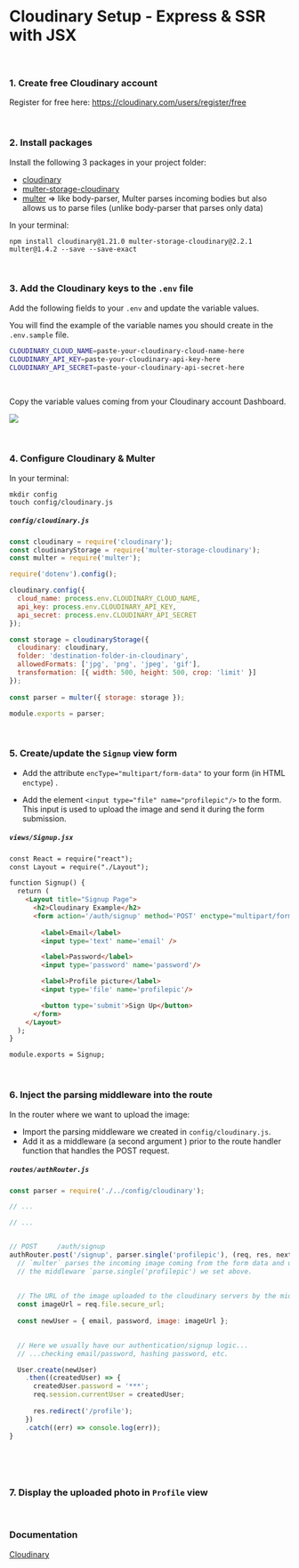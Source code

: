 # Cloudinary Setup - Express & SSR with JSX



<br>



### 1. Create free Cloudinary account 

Register for free here: <https://cloudinary.com/users/register/free>



<br>



### 2. Install packages

Install the following 3 packages in your project folder:

* [cloudinary](https://www.npmjs.com/package/cloudinary)
* [multer-storage-cloudinary](https://www.npmjs.com/package/multer-storage-cloudinary)
* [multer](https://www.npmjs.com/package/multer) => like body-parser, Multer parses incoming bodies but also allows us to parse files  (unlike body-parser that parses only data)

In your terminal:

```
npm install cloudinary@1.21.0 multer-storage-cloudinary@2.2.1 multer@1.4.2 --save --save-exact
```





<br>







### 3. Add the Cloudinary keys to the `.env` file

Add the following fields to your `.env` and update the variable values. 

You will find the example of the variable names you should create in the `.env.sample` file.


```bash
CLOUDINARY_CLOUD_NAME=paste-your-cloudinary-cloud-name-here
CLOUDINARY_API_KEY=paste-your-cloudinary-api-key-here
CLOUDINARY_API_SECRET=paste-your-cloudinary-api-secret-here
```

<br>


Copy the variable values coming from your Cloudinary account Dashboard.

![](https://i.imgur.com/jtDXs3R.png)




<br>



### 4. Configure Cloudinary & Multer

In your terminal:

```
mkdir config 
touch config/cloudinary.js
```



##### `config/cloudinary.js`

```js
const cloudinary = require('cloudinary');
const cloudinaryStorage = require('multer-storage-cloudinary');
const multer = require('multer');

require('dotenv').config();

cloudinary.config({
  cloud_name: process.env.CLOUDINARY_CLOUD_NAME,
  api_key: process.env.CLOUDINARY_API_KEY,
  api_secret: process.env.CLOUDINARY_API_SECRET
});

const storage = cloudinaryStorage({
  cloudinary: cloudinary,
  folder: 'destination-folder-in-cloudinary',
  allowedFormats: ['jpg', 'png', 'jpeg', 'gif'],
  transformation: [{ width: 500, height: 500, crop: 'limit' }]
});
 
const parser = multer({ storage: storage });

module.exports = parser;
```





<br>





### 5. Create/update the `Signup` view form

* Add the attribute `encType="multipart/form-data"` to your form (in HTML `enctype`)   .

* Add the element `<input type="file" name="profilepic"/>` to the form. This input is used to upload the image and send it during the form submission.

  

##### `views/Signup.jsx`

```html
const React = require("react");
const Layout = require("./Layout");

function Signup() {
  return (
    <Layout title="Signup Page">
      <h2>Cloudinary Example</h2>
      <form action='/auth/signup' method='POST' enctype="multipart/form-data" >
  
        <label>Email</label>
        <input type='text' name='email' />

        <label>Password</label>
        <input type='password' name='password'/>

        <label>Profile picture</label>
        <input type='file' name='profilepic'/>

        <button type='submit'>Sign Up</button>
      </form>
    </Layout>
  );
}

module.exports = Signup;
```



<br>



### 6. Inject the parsing middleware into the route

In the router where we want to upload the image: 

* Import the parsing middleware  we created in `config/cloudinary.js`.
* Add it as a middleware (a second argument ) prior to the route handler function that handles the POST request.



##### `routes/authRouter.js`

```js
const parser = require('./../config/cloudinary');

// ...

// ...


// POST     /auth/signup
authRouter.post('/signup', parser.single('profilepic'), (req, res, next) => {
  // `multer` parses the incoming image coming from the form data and upload's it using 
  // the middleware `parse.single('profilepic') we set above.
  
  
  // The URL of the image uploaded to the cloudinary servers by the middleware becomes available via the `req.file.secure_url` property
  const imageUrl = req.file.secure_url;
  
  const newUser = { email, password, image: imageUrl };

  
  // Here we usually have our authentication/signup logic... 
  // ...checking email/password, hashing password, etc.

  User.create(newUser)
    .then((createdUser) => {
      createdUser.password = '***';
      req.session.currentUser = createdUser;
      
      res.redirect('/profile');
    })
    .catch((err) => console.log(err));
}
            
                
```



<br>





### 7. Display the uploaded photo in `Profile` view



<br>



### Documentation

[Cloudinary](https://cloudinary.com/documentation)

